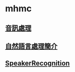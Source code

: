 # mhmc

## [音訊處理](https://toonnyy8.github.io/mhmc/audio_process/)

## [自然語言處理簡介](https://toonnyy8.github.io/mhmc/nlp/)

## [SpeakerRecognition](./SpeakerRecognition/)